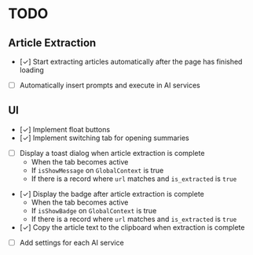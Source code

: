 # TODO

## Article Extraction

- [✓] Start extracting articles automatically after the page has finished loading
- [ ] Automatically insert prompts and execute in AI services

## UI

- [✓] Implement float buttons
- [✓] Implement switching tab for opening summaries
- [ ] Display a toast dialog when article extraction is complete
  - When the tab becomes active
  - If `isShowMessage` on `GlobalContext` is true
  - If there is a record where `url` matches and `is_extracted` is `true`
- [✓] Display the badge after article extraction is complete
  - When the tab becomes active
  - If `isShowBadge` on `GlobalContext` is true
  - If there is a record where `url` matches and `is_extracted` is `true`
- [✓] Copy the article text to the clipboard when extraction is complete
- [ ] Add settings for each AI service
